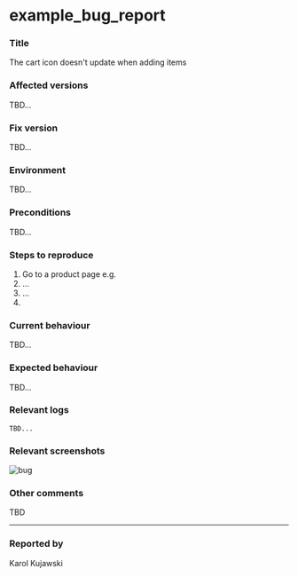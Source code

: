 # example_bug_report

### Title
The cart icon doesn't update when adding items

### Affected versions
TBD...

### Fix version
TBD...

### Environment
TBD...

### Preconditions
TBD...

### Steps to reproduce 
1. Go to a product page e.g. 
2. ...
3. ...
4. 

### Current behaviour 
TBD...

### Expected behaviour 
TBD...

### Relevant logs
```
TBD...
```

### Relevant screenshots
![bug]()

### Other comments
TBD


------
### Reported by
Karol Kujawski
